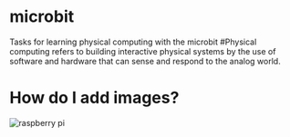 # microbit
Tasks for learning physical computing with the microbit
#Physical computing refers to building interactive physical systems by the use of software and hardware that can sense and respond to the analog world.
# How do I add images?
![raspberry pi](https://www.raspberrypi.org/app/themes/mind-control/images/home-products-cta__image.png)
